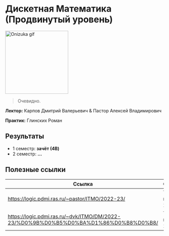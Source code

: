 # Дискетная Математика (Продвинутый уровень)

<img alt="Onizuka gif" src="https://github.com/maxbarsukov/itmo/blob/master/.docs/onizuka2.gif" height="200">

> Очевидно.

**Лектор:** Карпов Дмитрий Валерьевич & Пастор Алексей Владимирович

**Практик:** Глинских Роман

## Результаты

- 1 семестр: **зачёт (4B)**
- 2 семестр: **...**

## Полезные ссылки

| Ссылка | Описание |
| --- | --- |
| https://logic.pdmi.ras.ru/~pastor/ITMO/2022-23/ | Теория множеств 2022-23 |
| https://logic.pdmi.ras.ru/~dvk/ITMO/DM/2022-23/%D0%9B%D0%B5%D0%BA%D1%86%D0%B8%D0%B8/ | Теория графов 2022-23 |
